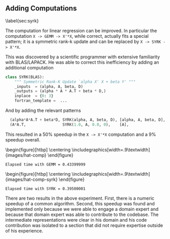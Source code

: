 
Adding Computations
-------------------

\label{sec:syrk}

The computation for linear regression can be improved.  In particular the computation `X -> GEMM -> X'*X`, while correct, actually fits a special pattern; it is a symmetric rank-k update and can be replaced by `X -> SYRK -> X'*X`.  

This was discovered by a scientific programmer with extensive familiarity with BLAS/LAPACK.  He was able to correct this inefficiency by adding an additional computation

~~~~~~~~~Python
class SYRK(BLAS):
    """ Symmetric Rank-K Update `alpha X' X + beta Y' """
    _inputs  = (alpha, A, beta, D)
    _outputs = (alpha * A * A.T + beta * D,)
    inplace  = {0: 3}
    fortran_template =  ...
~~~~~~~~~

And by adding the relevant patterns 

~~~~~~~~~Python
  (alpha*A*A.T + beta*D, SYRK(alpha, A, beta, D), [alpha, A, beta, D], True),
  (A*A.T,                SYRK(1.0, A, 0.0, 0),    [A],                 True),
~~~~~~~~~

This resulted in a 50% speedup in the `X -> X'*X` computation and a 9% speedup overall. 

\begin{figure}[htbp]
\centering
\includegraphics[width=.9\textwidth]{images/hat-comp}
\end{figure}

    Elapsed time with GEMM = 0.43399999 
    
\begin{figure}[htbp]
\centering
\includegraphics[width=.9\textwidth]{images/hat-comp-syrk}
\end{figure}

    Elapsed time with SYRK = 0.39500001 

There are two results in the above experiment.  First, there is a numeric speedup of a common algorithm.  Second, this speedup was found and implemented only because we were able to engage a domain expert and because that domain expert was able to contribute to the codebase.  The intermediate representations were clear in his domain and his code contribution was isolated to a section that did not require expertise outside of his experience.
